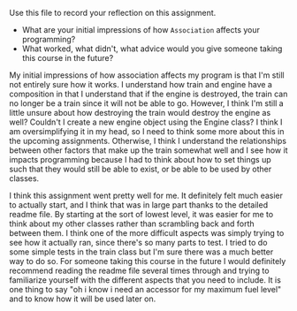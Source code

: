 Use this file to record your reflection on this assignment.

- What are your initial impressions of how `Association` affects your programming?
- What worked, what didn't, what advice would you give someone taking this course in the future?

My initial impressions of how association affects my program is that I'm still not entirely sure how it works. I understand how train and engine have a composition in that I understand that if the engine is destroyed, the train can no longer be a train since it will not be able to go. However, I think I'm still a little unsure about how destroying the train would destroy the engine as well? Couldn't I create a new engine object using the Engine class? I think I am oversimplifying it in my head, so I need to think some more about this in the upcoming assignments. Otherwise, I think I understand the relationships between other factors that make up the train somewhat well and I see how it impacts programming because I had to think about how to set things up such that they would still be able to exist, or be able to be used by other classes. 

I think this assignment went pretty well for me. It definitely felt much easier to actually start, and I think that was in large part thanks to the detailed readme file. By starting at the sort of lowest level, it was easier for me to think about my other classes rather than scrambling back and forth between them. I think one of the more difficult aspects was simply trying to see how it actually ran, since there's so many parts to test. I tried to do some simple tests in the train class but I'm sure there was a much better way to do so. For someone taking this course in the future I would definitely recommend reading the readme file several times through and trying to familiarize yourself with the different aspects that you need to include. It is one thing to say "oh i know i need an accessor for my maximum fuel level" and to know how it will be used later on. 